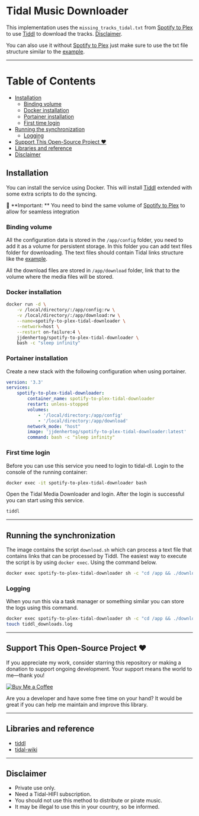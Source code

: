 
# Tidal Music Downloader

This implementation uses the `missing_tracks_tidal.txt` from [Spotify to Plex](https://github.com/jjdenhertog/spotify-to-plex) to use [Tiddl](https://github.com/oskvr37/tiddl) to download the tracks. [Disclaimer](https://github.com/yaronzz/Tidal-Media-Downloader?tab=readme-ov-file#-disclaimer).

You can also use it without [Spotify to Plex](https://github.com/jjdenhertog/spotify-to-plex) just make sure to use the txt file structure similar to the [example](misc/example.txt).

-------

# Table of Contents
* [Installation](#installation)
  * [Binding volume](#binding-volume)
  * [Docker installation](#docker-installation)
  * [Portainer installation](#portainer-installation)
  * [First time login](#first-time-login)
* [Running the synchronization](#running-the-synchronization)
  * [Logging](#logging)
* [Support This Open-Source Project ❤️](#support-this-open-source-project-️)
* [Libraries and reference](#libraries-and-reference)
* [Disclaimer](#disclaimer)

## Installation

You can install the service using Docker. This will install [Tiddl](https://github.com/oskvr37/tiddl) extended with some extra scripts to do the syncing. 

🚨 **Important: ** You need to bind the same volume of [Spotify to Plex](https://github.com/jjdenhertog/spotify-to-plex) to allow for seamless integration

### Binding volume

All the configuration data is stored in the `/app/config` folder, you need to add it as a volume for persistent storage. In this folder you can add text files folder for downloading. The text files should contain Tidal links structure like the [example](misc/example.txt).

All the download files are stored in `/app/download` folder, link that to the volume where the media files will be stored.

### Docker installation

```sh
docker run -d \
    -v /local/directory/:/app/config:rw \
    -v /local/directory/:/app/download:rw \
    --name=spotify-to-plex-tidal-downloader \
    --network=host \
    --restart on-failure:4 \
    jjdenhertog/spotify-to-plex-tidal-downloader \
    bash -c "sleep infinity"
```

### Portainer installation

Create a new stack with the following configuration when using portainer.

```yaml
version: '3.3'
services:
    spotify-to-plex-tidal-downloader:
        container_name: spotify-to-plex-tidal-downloader
        restart: unless-stopped
        volumes:
            - '/local/directory:/app/config'
            - '/local/directory:/app/download'
        network_mode: "host"
        image: 'jjdenhertog/spotify-to-plex-tidal-downloader:latest'
        command: bash -c "sleep infinity"
```

### First time login

Before you can use this service you need to login to tidal-dl. Login to the console of the running container:

```bash
docker exec -it spotify-to-plex-tidal-downloader bash
```

Open the Tidal Media Downloader and login. After the login is successful you can start using this service.

```bash
tiddl
```

-----------

## Running the synchronization

The image contains the script `download.sh` which can process a text file that contains links that can be processed by Tiddl. The easiest way to execute the script is by using `docker exec`. Using the command below.

```bash
docker exec spotify-to-plex-tidal-downloader sh -c "cd /app && ./download.sh missing_tracks_tidal.txt"
```

### Logging

When you run this via a task manager or something similar you can store the logs using this command.

```bash
docker exec spotify-to-plex-tidal-downloader sh -c "cd /app && ./download.sh missing_tracks_tidal.txt" > /volume2/Share/tiddl_downloads.log
touch tiddl_downloads.log
```

------------

## Support This Open-Source Project ❤️

If you appreciate my work, consider starring this repository or making a donation to support ongoing development. Your support means the world to me—thank you!

[![Buy Me a Coffee](https://www.buymeacoffee.com/assets/img/custom_images/orange_img.png)](https://www.buymeacoffee.com/jjdenhertog)

Are you a developer and have some free time on your hand? It would be great if you can help me maintain and improve this library.

------------

## Libraries and reference

- [tiddl](https://github.com/oskvr37/tiddl)
- [tidal-wiki](https://github.com/Fokka-Engineering/TIDAL/wiki)

------------

## Disclaimer
- Private use only.
- Need a Tidal-HIFI subscription. 
- You should not use this method to distribute or pirate music.
- It may be illegal to use this in your country, so be informed.